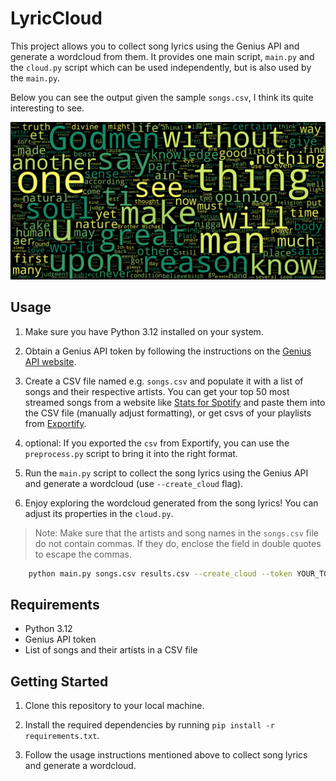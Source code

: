 # LyricCloud

This project allows you to collect song lyrics using the Genius API and generate a wordcloud from them. 
It provides one main script, `main.py` and the `cloud.py` script which can be used independently, but is also used by the `main.py`.

Below you can see the output given the sample `songs.csv`, I think its quite interesting to see. <br>

![Sample Image](./resources/wordcloud.png)

## Usage

1. Make sure you have Python 3.12 installed on your system.

2. Obtain a Genius API token by following the instructions on the [Genius API website](https://genius.com/api-clients).

3. Create a CSV file named e.g. `songs.csv` and populate it with a list of songs and their respective artists. You can get your top 50 most streamed songs from a website like [Stats for Spotify](https://www.statsforspotify.com/) and paste them into the CSV file (manually adjust formatting), or get csvs of your playlists from [Exportify](https://exportify.net/#playlists).

4. optional: If you exported the `csv` from Exportify, you can use the `preprocess.py` script to bring it into the right format.

5. Run the `main.py` script to collect the song lyrics using the Genius API and generate a wordcloud (use `--create_cloud` flag).

6. Enjoy exploring the wordcloud generated from the song lyrics! You can adjust its properties in the `cloud.py`.

> Note: Make sure that the artists and song names in the `songs.csv` file do not contain commas. If they do, enclose the field in double quotes to escape the commas.


```bash
    python main.py songs.csv results.csv --create_cloud --token YOUR_TOKEN_HERE
```

## Requirements

- Python 3.12
- Genius API token
- List of songs and their artists in a CSV file

## Getting Started

1. Clone this repository to your local machine.

2. Install the required dependencies by running `pip install -r requirements.txt`.

3. Follow the usage instructions mentioned above to collect song lyrics and generate a wordcloud.
